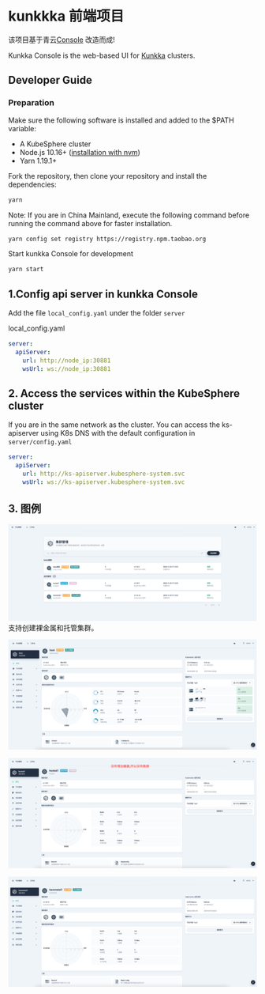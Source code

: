 # kunkkka 前端项目

该项目基于青云[Console](https://github.com/kubesphere/console) 改造而成! 

Kunkka Console is the web-based UI for  [Kunkka](https://github.com/gostship/kunkka) clusters.

## Developer Guide

### Preparation

Make sure the following software is installed and added to the \$PATH variable:

- A KubeSphere cluster
- Node.js 10.16+ ([installation with nvm](https://github.com/creationix/nvm#usage))
- Yarn 1.19.1+

Fork the repository, then clone your repository and install the dependencies:

```sh
yarn
```

Note: If you are in China Mainland, execute the following command before running the command above for faster installation.

```sh
yarn config set registry https://registry.npm.taobao.org
```

Start kunkka Console for development  
```sh 
yarn start
```

## 1.Config api server in kunkka Console

Add the file `local_config.yaml` under the folder `server`

local_config.yaml

```yaml
server:
  apiServer:
    url: http://node_ip:30881
    wsUrl: ws://node_ip:30881
```

## 2. Access the services within the KubeSphere cluster

If you are in the same network as the cluster. You can access the ks-apiserver using K8s DNS with the default configuration in `server/config.yaml`

```yaml
server:
  apiServer:
    url: http://ks-apiserver.kubesphere-system.svc
    wsUrl: ws://ks-apiserver.kubesphere-system.svc
```

## 3. 图例
![前端展示](docs/images/ui.png)  
支持创建裸金属和托管集群。  

![详情展示](docs/images/detail.png)

![member1](docs/images/member1.png)

![member1](docs/images/member2.png)
